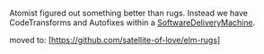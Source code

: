 Atomist figured out something better than rugs. Instead we have CodeTransforms and Autofixes within a [SoftwareDeliveryMachine](https://github.com/atomist/sdm).

moved to: [https://github.com/satellite-of-love/elm-rugs]
